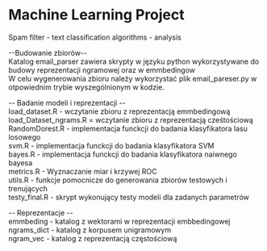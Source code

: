 # Machine Learning Project
Spam filter - text classification algorithms - analysis


--Budowanie zbiorów--<br>
Katalog email_parser zawiera skrypty w języku python wykorzystywane do budowy reprezentacji ngramowej oraz w emmbedingow<br>
W celu wygenerowania zbioru należy wykorzystać plik email_pareser.py w otpowiednim trybie wyszególnionym w kodzie.<br>

-- Badanie modeli i reprezentacji --<br>
load_dataset.R - wczytanie zbioru z reprezentacją emmbedingową<br>
load_Dataset_ngrams.R  = wczytanie zbioru z reprezentacją cześtościową <br>
RandomDorest.R - implementacja funckcji do badania klasyfikatora lasu losowego<br>
svm.R - implementacja funckcji do badania klasyfikatora SVM<br>
bayes.R - implementacja funckcji do badania klasyfikatora naiwnego bayesa<br>
metrics.R - Wyznaczanie miar i krzywej ROC<br>
utils.R - funkcje pomocnicze do generowania zbiorów testowych i trenujących <br>
testy_final.R - skrypt wykonujący testy modeli dla zadanych parametrów<br>

-- Reprezentacje --<br>
emmbeding - katalog z wektorami w reprezentacji embbedingowej<br>
ngrams_dict - katalog z korpusem unigramowym<br>
ngram_vec - katalog z reprezentacją częstościową <br>